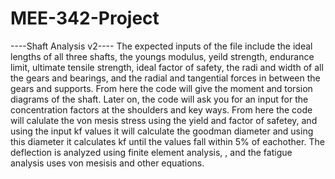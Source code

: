 # MEE-342-Project
----Shaft Analysis v2----
The expected inputs of the file include the ideal lengths of all three shafts, the youngs modulus, yeild strength, endurance limit, ultimate tensile strength, ideal factor of safety, the radi and width of all the gears and bearings, and the radial and tangential forces in between the gears and supports. From here the code will give the moment and torsion diagrams of the shaft. Later on, the code will ask you for an input for the concentration factors at the shoulders and key ways. From here the code will calulate the von mesis stress using the yield and factor of safetey, and using the input kf values it will calculate the goodman diameter and using this diameter it calculates kf until the values fall within 5% of eachother. The deflection is analyzed using finite element analysis, , and the fatigue analysis uses von mesisis  and other equations.
